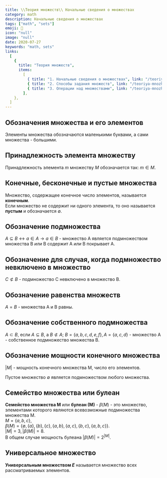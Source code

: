 ```yaml
---
title: \\Теория множеств\\ Начальные сведения о множествах
category: math
description: Начальные сведения о множествах
tags: ["math", "sets"]
emoji: 🧮
icon: "null"
image: "null"
date: 2020-07-27
keywords: "math, sets"
links:
  [
    {
      title: "Теория множеств",
      items:
        [
          { title: "1. Начальные сведения о множествах", link: "/teoriya-mnozhestv-nachalnye-svedeniya-o-mnozhestvah" },
          { title: "2. Способы задания множеств", link: "/teoriya-mnozhestv-sposoby-zadaniya-mnozhestv" },
          { title: "3. Операции над множествами", link: "/teoriya-mnozhestv-operaczii-nad-mnozhestvami/" },
        ],
    },
  ]
---
```


## Обозначения множества и его элементов
Элементы множества обозначаются маленькими буквами, а сами множества - большими.  

## Принадлежность элемента множеству
Принадлежность элемента $m$ множеству $M$ обозначается так: $m \in M$.  

## Конечные, бесконечные и пустые множества
Множество, содержащее конечное число элементов, называется **конечным**.  
Если множество не содержит ни одного элемента, то оно называется **пустым** и обозначается $\emptyset$.  

## Обозначение подмножества
$A \subseteq B \leftrightarrow a \in A \rightarrow a \in B$ - множество A является подмножеством множества B _или_ B содержит A _или_ B покрывает A.  

## Обозначение для случая, когда подмножество невключено в множество
$С \not\subset В$ - подмножество С невключено в множество B.  

## Обозначение равенства множеств
$A = B$ - множества A и B равны.  

## Обозначение собственного подмножества
$A \subset B$, если $A \subseteq B$, а $В \not\subset A$; $B = \left\{ {a, b, c, d, e, f } \right\}, A = \left\{ {a, c, d} \right\}$ - множество A - собственное подмножество множества B.  

## Обозначение мощности конечного множества
$\left| М \right|$ - мощность конечного множества M, число его элементов.  

Пустое множество $\emptyset$ является подмножеством любого множества.  

## Семейство множества или булеан
**Семейство множества М** или **булеан (М)** - $\beta (M)$ - это множество, элементами которого являются всевозможные подмножества множества М.  
$М = \left\{ a, b, c \right\}$,  
$\beta (M) =  \left\{ \emptyset, \left\{ { a } \right\}, \left\{ { b } \right\}, \left\{ { c } \right\}, \left\{ { a, b } \right\},
\left\{ { a, c } \right\}, \left\{ { b, c } \right\}, \left\{ { a, b, c } \right\} \right\}$.  
$\left| M \right| =3, \left| \beta (M)  \right|= 8.$  
В общем случае мощность булеана $\left| \beta (M)  \right|= 2^{\left| M \right|}$.

## Универсальное множество
**Универсальным множеством $Е$** называется множество всех рассматриваемых элементов.
